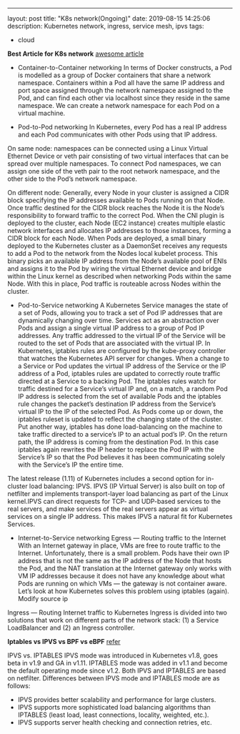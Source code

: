 ---
layout: post
title: "K8s network(Ongoing)"
date: 2019-08-15 14:25:06
description: Kubernetes network, ingress, service mesh, ipvs
tags:
 - cloud

**Best Article for K8s network**
[awesome article](https://sookocheff.com/post/kubernetes/understanding-kubernetes-networking-model/)

- Container-to-Container networking
In terms of Docker constructs, a Pod is modelled as a group of Docker containers that share a network namespace. Containers within a Pod all have the same IP address and port space assigned through the network namespace assigned to the Pod, and can find each other via localhost since they reside in the same namespace. We can create a network namespace for each Pod on a virtual machine.

- Pod-to-Pod networking
In Kubernetes, every Pod has a real IP address and each Pod communicates with other Pods using that IP address. 

On same node:
namespaces can be connected using a Linux Virtual Ethernet Device or veth pair consisting of two virtual interfaces that can be spread over multiple namespaces. To connect Pod namespaces, we can assign one side of the veth pair to the root network namespace, and the other side to the Pod’s network namespace.

On different node:
Generally, every Node in your cluster is assigned a CIDR block specifying the IP addresses available to Pods running on that Node. Once traffic destined for the CIDR block reaches the Node it is the Node’s responsibility to forward traffic to the correct Pod.
When the CNI plugin is deployed to the cluster, each Node (EC2 instance) creates multiple elastic network interfaces and allocates IP addresses to those instances, forming a CIDR block for each Node. When Pods are deployed, a small binary deployed to the Kubernetes cluster as a DaemonSet receives any requests to add a Pod to the network from the Nodes local kubelet process. This binary picks an available IP address from the Node’s available pool of ENIs and assigns it to the Pod by wiring the virtual Ethernet device and bridge within the Linux kernel as described when networking Pods within the same Node. With this in place, Pod traffic is routeable across Nodes within the cluster.

- Pod-to-Service networking
A Kubernetes Service manages the state of a set of Pods, allowing you to track a set of Pod IP addresses that are dynamically changing over time. Services act as an abstraction over Pods and assign a single virtual IP address to a group of Pod IP addresses. Any traffic addressed to the virtual IP of the Service will be routed to the set of Pods that are associated with the virtual IP.
In Kubernetes, iptables rules are configured by the kube-proxy controller that watches the Kubernetes API server for changes. When a change to a Service or Pod updates the virtual IP address of the Service or the IP address of a Pod, iptables rules are updated to correctly route traffic directed at a Service to a backing Pod. The iptables rules watch for traffic destined for a Service’s virtual IP and, on a match, a random Pod IP address is selected from the set of available Pods and the iptables rule changes the packet’s destination IP address from the Service’s virtual IP to the IP of the selected Pod. As Pods come up or down, the iptables ruleset is updated to reflect the changing state of the cluster. Put another way, iptables has done load-balancing on the machine to take traffic directed to a service’s IP to an actual pod’s IP.
On the return path, the IP address is coming from the destination Pod. In this case iptables again rewrites the IP header to replace the Pod IP with the Service’s IP so that the Pod believes it has been communicating solely with the Service’s IP the entire time.

The latest release (1.11) of Kubernetes includes a second option for in-cluster load balancing: IPVS. IPVS (IP Virtual Server) is also built on top of netfilter and implements transport-layer load balancing as part of the Linux kernel.IPVS can direct requests for TCP- and UDP-based services to the real servers, and make services of the real servers appear as virtual services on a single IP address. This makes IPVS a natural fit for Kubernetes Services.


- Internet-to-Service networking
Egress — Routing traffic to the Internet
With an Internet gateway in place, VMs are free to route traffic to the Internet. Unfortunately, there is a small problem. Pods have their own IP address that is not the same as the IP address of the Node that hosts the Pod,
and the NAT translation at the Internet gateway only works with VM IP addresses because it does not have any knowledge about what Pods are running on which VMs — the gateway is not container aware. Let’s look at how Kubernetes solves this problem using iptables (again). Modify source ip

Ingress — Routing Internet traffic to Kubernetes
Ingress is divided into two solutions that work on different parts of the network stack: (1) a Service LoadBalancer and (2) an Ingress controller.


**Iptables vs IPVS vs BPF vs eBPF**
[refer](https://github.com/kubernetes/kubernetes/blob/master/pkg/proxy/ipvs/README.md)

IPVS vs. IPTABLES
IPVS mode was introduced in Kubernetes v1.8, goes beta in v1.9 and GA in v1.11. IPTABLES mode was added in v1.1 and become the default operating mode since v1.2. Both IPVS and IPTABLES are based on netfilter. Differences between IPVS mode and IPTABLES mode are as follows:
- IPVS provides better scalability and performance for large clusters.
- IPVS supports more sophisticated load balancing algorithms than IPTABLES (least load, least connections, locality, weighted, etc.).
- IPVS supports server health checking and connection retries, etc.

